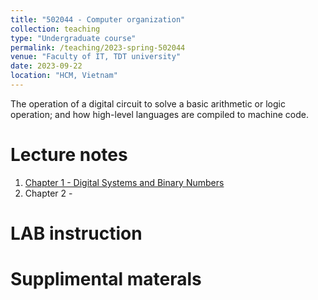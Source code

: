 ```yaml
---
title: "502044 - Computer organization"
collection: teaching
type: "Undergraduate course"
permalink: /teaching/2023-spring-502044
venue: "Faculty of IT, TDT university"
date: 2023-09-22
location: "HCM, Vietnam"
---
```


The operation of a digital circuit to solve a basic arithmetic or logic operation; and how high-level languages are compiled to machine code.

Lecture notes
======
1. <a href="[https://www.markdownguide.org](https://github.com/tranttin/tranttin.github.io/blob/master/files/502044/Slides/CH1_Digital%20Systems%20and%20Binary%20Numbers.pdf)" target="_blank">Chapter 1 - Digital Systems and Binary Numbers</a>
2. Chapter 2 - 

LAB instruction
======

Supplimental materals
======
